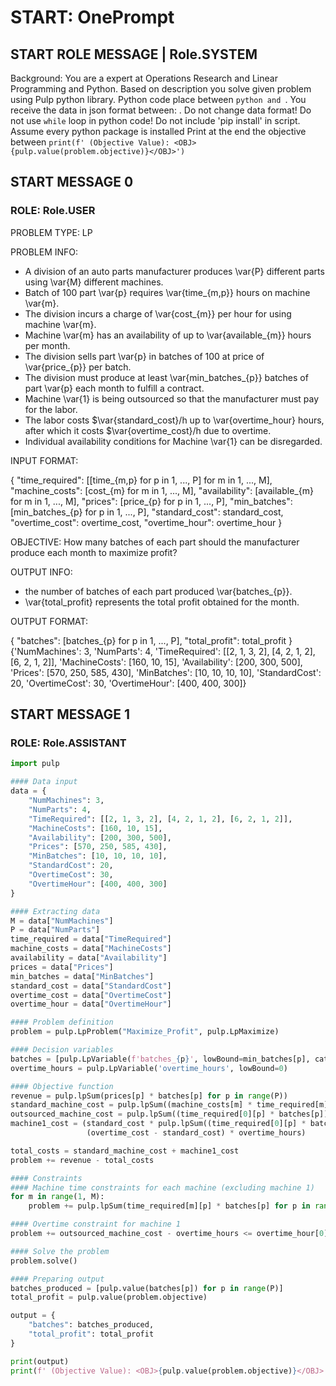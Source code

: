 # START: OnePrompt 
## START ROLE MESSAGE | Role.SYSTEM 
Background: You are a expert at Operations Research and Linear Programming and Python. Based on description you solve given problem using Pulp python library. Python code place between ```python and ```. You receive the data in json format between: <DATA></DATA>. Do not change data format! Do not use `while` loop in python code! Do not include 'pip install' in script. Assume every python package is installed Print at the end the objective between <OBJ></OBJ> `print(f' (Objective Value): <OBJ>{pulp.value(problem.objective)}</OBJ>')`  
## START MESSAGE 0 
### ROLE: Role.USER
<DESCRIPTION>
PROBLEM TYPE: LP

PROBLEM INFO:

- A division of an auto parts manufacturer produces \var{P} different parts using \var{M} different machines.
- Batch of 100 part \var{p} requires \var{time_{m,p}} hours on machine \var{m}.
- The division incurs a charge of \var{cost_{m}} per hour for using machine \var{m}.
- Machine \var{m} has an availability of up to \var{available_{m}} hours per month.
- The division sells part \var{p} in batches of 100 at price of \var{price_{p}} per batch.
- The division must produce at least \var{min_batches_{p}} batches of part \var{p} each month to fulfill a contract.
- Machine \var{1} is being outsourced so that the manufacturer must pay for the labor.
- The labor costs $\var{standard_cost}/h up to \var{overtime_hour} hours, after which it costs $\var{overtime_cost}/h due to overtime.
- Individual availability conditions for Machine \var{1} can be disregarded.

INPUT FORMAT: 

{
    "time_required": [[time_{m,p} for p in 1, ..., P] for m in 1, ..., M],
    "machine_costs": [cost_{m} for m in 1, ..., M],
    "availability": [available_{m} for m in 1, ..., M],
    "prices": [price_{p} for p in 1, ..., P],
    "min_batches": [min_batches_{p} for p in 1, ..., P],
    "standard_cost": standard_cost,
    "overtime_cost": overtime_cost,
    "overtime_hour": overtime_hour
}

OBJECTIVE: How many batches of each part should the manufacturer produce each month to maximize profit?

OUTPUT INFO:

- the number of batches of each part produced \var{batches_{p}}.
- \var{total_profit} represents the total profit obtained for the month.

OUTPUT FORMAT:

{
    "batches": [batches_{p} for p in 1, ..., P],
    "total_profit": total_profit
}
</DESCRIPTION>
<DATA>
{'NumMachines': 3, 'NumParts': 4, 'TimeRequired': [[2, 1, 3, 2], [4, 2, 1, 2], [6, 2, 1, 2]], 'MachineCosts': [160, 10, 15], 'Availability': [200, 300, 500], 'Prices': [570, 250, 585, 430], 'MinBatches': [10, 10, 10, 10], 'StandardCost': 20, 'OvertimeCost': 30, 'OvertimeHour': [400, 400, 300]}</DATA>


## START MESSAGE 1 
### ROLE: Role.ASSISTANT
```python
import pulp

#### Data input
data = {
    "NumMachines": 3,
    "NumParts": 4,
    "TimeRequired": [[2, 1, 3, 2], [4, 2, 1, 2], [6, 2, 1, 2]],
    "MachineCosts": [160, 10, 15],
    "Availability": [200, 300, 500],
    "Prices": [570, 250, 585, 430],
    "MinBatches": [10, 10, 10, 10],
    "StandardCost": 20,
    "OvertimeCost": 30,
    "OvertimeHour": [400, 400, 300]
}

#### Extracting data
M = data["NumMachines"]
P = data["NumParts"]
time_required = data["TimeRequired"]
machine_costs = data["MachineCosts"]
availability = data["Availability"]
prices = data["Prices"]
min_batches = data["MinBatches"]
standard_cost = data["StandardCost"]
overtime_cost = data["OvertimeCost"]
overtime_hour = data["OvertimeHour"]

#### Problem definition
problem = pulp.LpProblem("Maximize_Profit", pulp.LpMaximize)

#### Decision variables
batches = [pulp.LpVariable(f'batches_{p}', lowBound=min_batches[p], cat='Integer') for p in range(P)]
overtime_hours = pulp.LpVariable('overtime_hours', lowBound=0)

#### Objective function
revenue = pulp.lpSum(prices[p] * batches[p] for p in range(P))
standard_machine_cost = pulp.lpSum((machine_costs[m] * time_required[m][p] * batches[p]) for m in range(1, M) for p in range(P))
outsourced_machine_cost = pulp.lpSum((time_required[0][p] * batches[p]) for p in range(P))
machine1_cost = (standard_cost * pulp.lpSum((time_required[0][p] * batches[p]) for p in range(P)) + 
                 (overtime_cost - standard_cost) * overtime_hours)

total_costs = standard_machine_cost + machine1_cost
problem += revenue - total_costs

#### Constraints
#### Machine time constraints for each machine (excluding machine 1)
for m in range(1, M):
    problem += pulp.lpSum(time_required[m][p] * batches[p] for p in range(P)) <= availability[m]

#### Overtime constraint for machine 1
problem += outsourced_machine_cost - overtime_hours <= overtime_hour[0]

#### Solve the problem
problem.solve()

#### Preparing output
batches_produced = [pulp.value(batches[p]) for p in range(P)]
total_profit = pulp.value(problem.objective)

output = {
    "batches": batches_produced,
    "total_profit": total_profit
}

print(output)
print(f' (Objective Value): <OBJ>{pulp.value(problem.objective)}</OBJ>')
```

